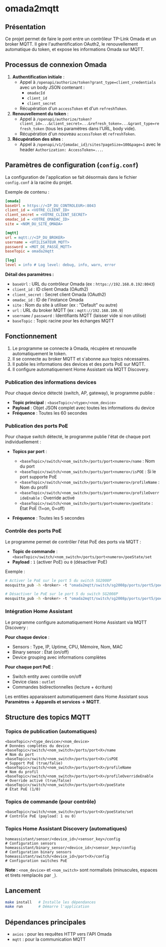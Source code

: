 
# omada2mqtt

## Présentation

Ce projet permet de faire le pont entre un contrôleur TP-Link Omada et un broker MQTT. Il gère l'authentification OAuth2, le renouvellement automatique du token, et expose les informations Omada sur MQTT.

## Processus de connexion Omada

1. **Authentification initiale** :
   - Appel à `/openapi/authorize/token?grant_type=client_credentials` avec un body JSON contenant :
     - `omadacId`
     - `client_id`
     - `client_secret`
   - Récupération d'un `accessToken` et d'un `refreshToken`.
2. **Renouvellement du token** :
   - Appel à `/openapi/authorize/token?client_id=...&client_secret=...&refresh_token=...&grant_type=refresh_token` (tous les paramètres dans l'URL, body vide).
   - Récupération d'un nouveau `accessToken` et `refreshToken`.
3. **Récupération des sites** :
   - Appel à `/openapi/v1/{omadac_id}/sites?pageSize=100&page=1` avec le header `Authorization: AccessToken=...`.


## Paramètres de configuration (`config.conf`)

La configuration de l'application se fait désormais dans le fichier `config.conf` à la racine du projet.

Exemple de contenu :

```ini
[omada]
baseUrl = https://<IP_DU_CONTROLEUR>:8043
client_id = <VOTRE_CLIENT_ID>
client_secret = <VOTRE_CLIENT_SECRET>
omadac_id = <VOTRE_OMADAC_ID>
site = <NOM_DU_SITE_OMADA>

[mqtt]
url = mqtt://<IP_DU_BROKER>
username = <UTILISATEUR_MQTT>
password = <MOT_DE_PASSE_MQTT>
baseTopic = omada2mqtt

[log]
level = info # Log level: debug, info, warn, error
```

**Détail des paramètres :**

- `baseUrl` : URL du contrôleur Omada (ex : `https://192.168.0.192:8043`)
- `client_id` : ID client Omada (OAuth2)
- `client_secret` : Secret client Omada (OAuth2)
- `omadac_id` : ID de l'instance Omada
- `site` : Nom du site à utiliser (ex : "Default" ou autre)
- `url` : URL du broker MQTT (ex : `mqtt://192.168.100.9`)
- `username` / `password` : Identifiants MQTT (laisser vide si non utilisé)
- `baseTopic` : Topic racine pour les échanges MQTT


## Fonctionnement

1. Le programme se connecte à Omada, récupère et renouvelle automatiquement le token.
2. Il se connecte au broker MQTT et s'abonne aux topics nécessaires.
3. Il publie les informations des devices et des ports PoE sur MQTT.
4. Il configure automatiquement Home Assistant via MQTT Discovery.

### Publication des informations devices

Pour chaque device détecté (switch, AP, gateway), le programme publie :

- **Topic principal** : `<baseTopic>/<type>/<nom_device>`
- **Payload** : Objet JSON complet avec toutes les informations du device
- **Fréquence** : Toutes les 60 secondes

### Publication des ports PoE

Pour chaque switch détecté, le programme publie l'état de chaque port individuellement :

- **Topics par port** :
  - `<baseTopic>/switch/<nom_switch>/ports/port<numero>/name` : Nom du port
  - `<baseTopic>/switch/<nom_switch>/ports/port<numero>/isPOE` : Si le port supporte PoE
  - `<baseTopic>/switch/<nom_switch>/ports/port<numero>/profileName` : Nom du profil
  - `<baseTopic>/switch/<nom_switch>/ports/port<numero>/profileOverrideEnable` : Override activé
  - `<baseTopic>/switch/<nom_switch>/ports/port<numero>/poeState` : État PoE (1=on, 0=off)

- **Fréquence** : Toutes les 5 secondes

### Contrôle des ports PoE

Le programme permet de contrôler l'état PoE des ports via MQTT :

- **Topic de commande** : `<baseTopic>/switch/<nom_switch>/ports/port<numero>/poeState/set`
- **Payload** : `1` (activer PoE) ou `0` (désactiver PoE)

Exemple :
```bash
# Activer le PoE sur le port 5 du switch SG2008P
mosquitto_pub -h <broker> -t "omada2mqtt/switch/sg2008p/ports/port5/poeState/set" -m "1"

# Désactiver le PoE sur le port 5 du switch SG2008P  
mosquitto_pub -h <broker> -t "omada2mqtt/switch/sg2008p/ports/port5/poeState/set" -m "0"
```

### Intégration Home Assistant

Le programme configure automatiquement Home Assistant via MQTT Discovery :

**Pour chaque device** :
- Sensors : Type, IP, Uptime, CPU, Mémoire, Nom, MAC
- Binary sensor : État (on/off)
- Device grouping avec informations complètes

**Pour chaque port PoE** :
- Switch entity avec contrôle on/off
- Device class : `outlet`
- Commandes bidirectionnelles (lecture + écriture)

Les entities apparaissent automatiquement dans Home Assistant sous **Paramètres → Appareils et services → MQTT**.

## Structure des topics MQTT

### Topics de publication (automatiques)

```
<baseTopic>/<type_device>/<nom_device>                                    # Données complètes du device
<baseTopic>/switch/<nom_switch>/ports/port<X>/name                        # Nom du port
<baseTopic>/switch/<nom_switch>/ports/port<X>/isPOE                       # Support PoE (true/false)
<baseTopic>/switch/<nom_switch>/ports/port<X>/profileName                 # Nom du profil
<baseTopic>/switch/<nom_switch>/ports/port<X>/profileOverrideEnable       # Override activé (true/false)
<baseTopic>/switch/<nom_switch>/ports/port<X>/poeState                    # État PoE (1/0)
```

### Topics de commande (pour contrôle)

```
<baseTopic>/switch/<nom_switch>/ports/port<X>/poeState/set                # Contrôle PoE (payload: 1 ou 0)
```

### Topics Home Assistant Discovery (automatiques)

```
homeassistant/sensor/<device_id>/<sensor_key>/config                      # Configuration sensors
homeassistant/binary_sensor/<device_id>/<sensor_key>/config               # Configuration binary sensors  
homeassistant/switch/<device_id>/port<X>/config                           # Configuration switches PoE
```

**Note** : `<nom_device>` et `<nom_switch>` sont normalisés (minuscules, espaces et tirets remplacés par `_`).

## Lancement

```bash
make install   # Installe les dépendances
make run       # Démarre l'application
```

## Dépendances principales

- `axios` : pour les requêtes HTTP vers l'API Omada
- `mqtt` : pour la communication MQTT
